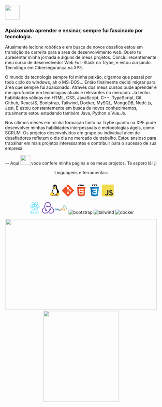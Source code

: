 <a href="https://www.linkedin.com/in/alexandre-belem21/" target="_blank">
  <img src="https://i.ibb.co/Kx2GSrT/linkedin.png" width="48px" height="48px">
</a>

###  Apaixonado aprender e ensinar, sempre fui fascinado por tecnologia.
Atualmente leciono robótica e em busca de novos desafios estou em transição de carreira para a area de desenvolvimento web. Quero te apresentar minha jornada e alguns de meus projetos.
Conclui recentemente meu curso de desenvolvedor Web Full-Stack na Trybe, e estou cursando Tecnólogo em Cibersegurança na XPE.

O mundo da tecnologia sempre foi minha paixão, digamos que passei por todo ciclo do windows, ah o MS-DOS... Então finalmente decidi migrar para área que sempre fui apaixonado. Através dos meus cursos pude aprender e me aprofundar em tecnologias atuais e relevantes no mercado.
Já tenho habilidades sólidas em HTML, CSS, JavaScript, C++, TypeScript, Git, Github, ReactJS, Bootstrap, Tailwind, Docker, MySQL, MongoDB, Node.js, Jest. E estou constantemente em busca de novos conhecimentos, atualmente estou estudando também Java, Python e Vue.Js.

Nos últimos meses em minha formação tanto na Trybe quanto na XPE pude desenvolver minhas habilidades interpessoais e metodologias ágeis, como SCRUM. Os projetos desenvolvidos em grupo ou individual alem de desafiadores refletem o dia dia no mercado de trabalho.
Estou ansioso para trabalhar em mais projetos interessantes e contribuir para o sucesso de sua empresa 

-- Aqui <a href="https://alexandrebelem.vercel.app/ " target="_blank">
  <img src="https://user-images.githubusercontent.com/103572567/214209459-7f4f4a9d-1a0b-4fc6-b455-c1cbc4c6d624.png" width="32px" height="32px">
</a> voce confere minha pagina e os meus projetos. Te espero lá! ;)




<div align="center">
Linguagens e ferramentas:
<br></br>
<p>
   <img src="https://raw.githubusercontent.com/devicons/devicon/master/icons/linux/linux-original.svg" alt="linux" width="40" height="40" />
  <img src="https://raw.githubusercontent.com/devicons/devicon/master/icons/git/git-original.svg" alt="git" width="40" height="40"/> 
  <img src="https://raw.githubusercontent.com/devicons/devicon/master/icons/html5/html5-original-wordmark.svg" alt="html5" width="40" height="40"/> 
  <img src="https://raw.githubusercontent.com/devicons/devicon/master/icons/css3/css3-original-wordmark.svg" alt="css3" width="40" height="40"/> 
  <img src="https://raw.githubusercontent.com/devicons/devicon/master/icons/javascript/javascript-original.svg" alt="javascript" width="40" height="40"/> 
</p><p>  
  <img src="https://raw.githubusercontent.com/devicons/devicon/master/icons/react/react-original-wordmark.svg" alt="react" width="40" height="40"/> 
  <img src="https://raw.githubusercontent.com/devicons/devicon/master/icons/redux/redux-original.svg" alt="redux" width="40" height="40"/> 
  <img src="https://raw.githubusercontent.com/devicons/devicon/master/icons/mysql/mysql-original-wordmark.svg" alt="mysql" width="40" height="40"/> 
  <img  src="https://user-images.githubusercontent.com/103572567/214187517-3a7b4d63-90fa-4040-b804-bd16c0950c5e.png" alt="bootstrap" width="40" height="40"/>
  <img  src="https://user-images.githubusercontent.com/103572567/214187988-edcb93b4-6a4a-4273-86f5-7b5ece8237e3.png" alt="tailwind" width="40" height="40"/>
  <img  src="https://user-images.githubusercontent.com/103572567/214191204-a63acedd-d1b6-438e-9f30-025d1e7af83c.png" alt="docker" width="40" height="40"/>
</p>


<img src="https://github-readme-stats-git-masterrstaa-rickstaa.vercel.app/api?username=alexandrebelem21&theme=onedark"  width="500" height="300"/>
<img src="https://github-readme-stats.vercel.app/api/top-langs/?username=alexandrebelem21&theme=onedark" width="250" height="300" />

  </div>
